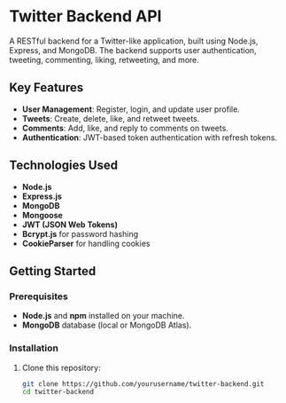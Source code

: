 # Twitter Backend API

A RESTful backend for a Twitter-like application, built using Node.js, Express, and MongoDB. The backend supports user authentication, tweeting, commenting, liking, retweeting, and more.

## Key Features

- **User Management**: Register, login, and update user profile.
- **Tweets**: Create, delete, like, and retweet tweets.
- **Comments**: Add, like, and reply to comments on tweets.
- **Authentication**: JWT-based token authentication with refresh tokens.
  
## Technologies Used

- **Node.js**
- **Express.js**
- **MongoDB**
- **Mongoose**
- **JWT (JSON Web Tokens)**
- **Bcrypt.js** for password hashing
- **CookieParser** for handling cookies

## Getting Started

### Prerequisites

- **Node.js** and **npm** installed on your machine.
- **MongoDB** database (local or MongoDB Atlas).

### Installation

1. Clone this repository:
   ```bash
   git clone https://github.com/yourusername/twitter-backend.git
   cd twitter-backend
